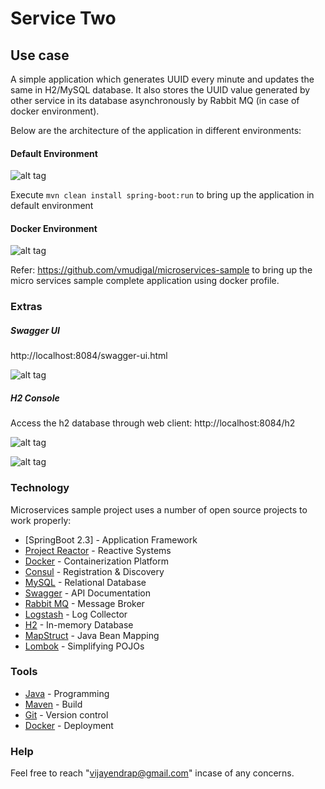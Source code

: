 

# Service Two

## Use case

A simple application which generates UUID every minute and updates the same in H2/MySQL database. It also stores the UUID value generated by other service in its database asynchronously by Rabbit MQ (in case of docker environment).

Below are the architecture of the application in different environments:

#### Default Environment

![alt tag](https://github.com/vmudigal/microservices-sample/blob/version-5/service-two/doc/architecture/service-two%20(default).png?raw=true)   

Execute `mvn clean install spring-boot:run` to bring up the application in default environment

#### Docker Environment

![alt tag](https://github.com/vmudigal/microservices-sample/blob/version-5/service-two/doc/architecture/service-two%20(docker).png?raw=true)   

Refer: https://github.com/vmudigal/microservices-sample to bring up the micro services sample complete application using docker profile.

### Extras

##### Swagger UI

http://localhost:8084/swagger-ui.html

![alt tag](https://github.com/vmudigal/microservices-sample/blob/version-5/service-two/doc/tools/swagger.png?raw=true)   

##### H2 Console

Access the h2 database through web client: http://localhost:8084/h2

![alt tag](https://github.com/vmudigal/microservices-sample/blob/version-5/service-two/doc/tools/h2-login.png?raw=true)   

![alt tag](https://github.com/vmudigal/microservices-sample/blob/version-5/service-two/doc/tools/h2.png?raw=true)   

### Technology

Microservices sample project uses a number of open source projects to work properly:

* [SpringBoot 2.3] - Application Framework
* [Project Reactor] - Reactive Systems
* [Docker] - Containerization Platform
* [Consul] - Registration & Discovery
* [MySQL] - Relational Database
* [Swagger] - API Documentation
* [Rabbit MQ] - Message Broker
* [Logstash] - Log Collector
* [H2] - In-memory Database
* [MapStruct] - Java Bean Mapping
* [Lombok] - Simplifying POJOs

### Tools

* [Java] - Programming
* [Maven] - Build
* [Git] - Version control
* [Docker] - Deployment

### Help

Feel free to reach "vijayendrap@gmail.com" incase of any concerns.

[//]: # (These are reference links used in the body of this note and get stripped out when the markdown processor does its job.)

   [SpringBoot]: <https://projects.spring.io/spring-boot/>
   [Consul]: <https://www.consul.io>
   [Project Reactor]: <https://projectreactor.io/>
   [Docker]: <https://www.docker.com>
   [Maven]: <https://maven.apache.org>
   [Git]: <https://git-scm.com>
   [Java]: <https://go.java>
   [Rabbit MQ]: <https://www.rabbitmq.com/>
   [Swagger]: <https://swagger.io/>
   [Logstash]: <https://www.elastic.co/products/logstash>
   [MySQL]: <https://www.mysql.com/>
   [H2]: <http://www.h2database.com/html/main.html>
   [MapStruct]: <https://mapstruct.org/>
   [Lombok]: <https://projectlombok.org/>
